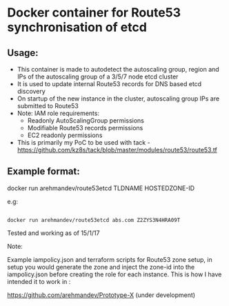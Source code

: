 # Docker container for Route53 synchronisation of etcd

## Usage:
- This container is made to autodetect the autoscaling group, region and IPs of the autoscaling group of a 3/5/7 node etcd cluster
- It is used to update internal Route53 records for DNS based etcd discovery
- On startup of the new instance in the cluster, autoscaling group IPs are submitted to Route53
- Note: IAM role requirements:
  - Readonly AutoScalingGroup permissions
  - Modifiable Route53 records permissions
  - EC2 readonly permissions
- This is primarily my PoC to be used with tack - https://github.com/kz8s/tack/blob/master/modules/route53/route53.tf

## Example format:
docker run arehmandev/route53etcd TLDNAME HOSTEDZONE-ID

e.g:
```

docker run arehmandev/route53etcd abs.com Z2ZYS3N4HRA09T
```

Tested and working as of 15/1/17

Note:

Example iampolicy.json and terraform scripts for Route53 zone setup, in setup you would generate the zone and inject the zone-id into the iampolicy.json before creating the role for each instance. This is how I have intended it to work in :

https://github.com/arehmandev/Prototype-X (under development)
